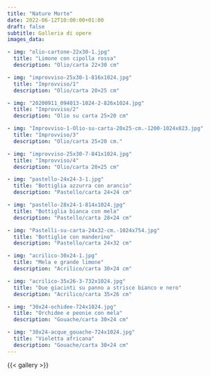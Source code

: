 ```yaml
---
title: "Nature Morte"
date: 2022-06-12T10:00:00+01:00
draft: false
subtitle: Galleria di opere
images_data:

- img: "olio-cartone-22x30-1.jpg"
  title: "Limone con cipolla rossa"
  description: "Olio/carta 22×30 cm"

- img: "improvviso-25x30-1-816x1024.jpg"
  title: "Improvviso/1"
  description: "Olio/carta 20×25 cm"

- img: "20200911_094013-1024-2-826x1024.jpg"
  title: "Improvviso/2"
  description: "Olio su carta 25×20 cm"

- img: "Improvviso-1-Olio-su-carta-20x25-cm.-1200-1024x823.jpg"
  title: "Improvviso/3"
  description: "Olio/carta 25×20 cm."

- img: "improvviso-25x30-7-841x1024.jpg"
  title: "Improvviso/4"
  description: "Olio/carta 20×25 cm"

- img: "pastello-24x24-3-1.jpg"
  title: "Bottiglia azzurra con arancio"
  description: "Pastello/carta 24×24 cm"

- img: "pastello-28x24-1-814x1024.jpg"
  title: "Bottiglia bianca con mela"
  description: "Pastello/carta 28×24 cm"

- img: "Pastelli-su-carta-24x32-cm.-1024x754.jpg"
  title: "Bottiglie con manderino"
  description: "Pastello/carta 24×32 cm"

- img: "acrilico-30x24-1.jpg"
  title: "Mela e grande limone"
  description: "Acrilico/carta 30×24 cm"

- img: "acrilico-35x26-3-732x1024.jpg"
  title: "Due giacinti su panno a strisce bianco e nero"
  description: "Acrilico/carta 35×26 cm"

- img: "30x24-ochidee-724x1024.jpg"
  title: "Orchidee e peonie con mela"
  description: "Gouache/carta 30×24 cm"

- img: "30x24-acque_gouache-724x1024.jpg"
  title: "Violetta africana"
  description: "Gouache/carta 30×24 cm"
---
```




{{< gallery >}} 